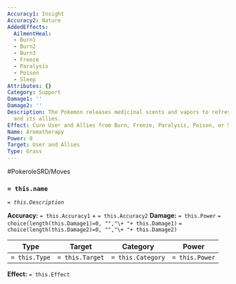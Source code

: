 ```yaml
---
Accuracy1: Insight
Accuracy2: Nature
AddedEffects:
  AilmentHeal:
  - Burn1
  - Burn2
  - Burn3
  - Freeze
  - Paralysis
  - Poison
  - Sleep
Attributes: {}
Category: Support
Damage1: ''
Damage2: ''
Description: The Pokemon releases medicinal scents and vapors to refresh the user
  and its allies.
Effect: Cure User and Allies from Burn, Freeze, Paralysis, Poison, or Sleep.
Name: Aromatherapy
Power: 0
Target: User and Allies
Type: Grass
---
```


#PokeroleSRD/Moves

### `= this.name` 
*`= this.Description`*

**Accuracy:** `= this.Accuracy1` + `= this.Accuracy2`
**Damage:** `= this.Power` `= choice(length(this.Damage1)=0, "","\+ "+ this.Damage1)` `= choice(length(this.Damage2)=0, "","\+ "+ this.Damage2)`

| Type          | Target          | Category          | Power          |
| ------------- | --------------- | ----------------  | -------------- |
| `= this.Type` | `= this.Target` | `= this.Category` | `= this.Power` | 

**Effect:** `= this.Effect`